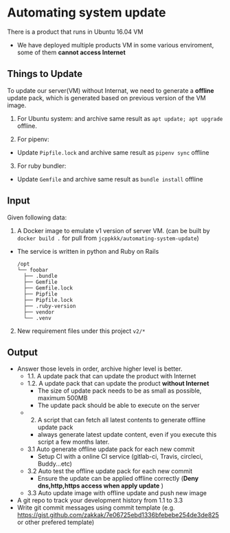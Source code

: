 Automating system update
===
There is a product that runs in Ubuntu 16.04 VM
- We have deployed multiple products VM in some various enviroment, some of them **cannot access Internet**
    
## Things to Update
To update our server(VM) without Internat, we need to generate a **offline** update pack, which is generated based on previous version of the VM image.

1. For Ubuntu system: and archive same result as `apt update; apt upgrade` offline.

2. For pipenv:
  - Update `Pipfile.lock` and archive same result as `pipenv sync` offline

3. For ruby bundler:
  - Update `Gemfile` and archive same result as `bundle install` offline

## Input
Given following data:
1. A Docker image to emulate v1 version of server VM.  (can be built by `docker build .` for pull from `jcppkkk/automating-system-update`)
- The service is written in python and Ruby on Rails
    ```
    /opt
    └── foobar
      ├── .bundle
      ├── Gemfile
      ├── Gemfile.lock
      ├── Pipfile
      ├── Pipfile.lock
      ├── .ruby-version
      ├── vendor
      └── .venv
    ```

2. New requirement files under this project `v2/*`

## Output
- Answer those levels in order, archive higher level is better.
  - 1.1. A update pack that can update the product with Internet
  - 1.2. A update pack that can update the product **without Internet**
    - The size of update pack needs to be as small as possible, maximum 500MB
    - The update pack should be able to execute on the server
  - 2. A script that can fetch all latest contents to generate offline update pack
    - always generate latest update content, even if you execute this script a few months later.
  - 3.1 Auto generate offline update pack for each new commit
    - Setup CI with a online CI service (gitlab-ci, Travis, circleci, Buddy...etc)
  - 3.2 Auto test the offline update pack for each new commit
    - Ensure the update can be applied offline correctly (**Deny dns,http,https access when apply update** )
  - 3.3 Auto update image with offline update and push new image
- A git repo to track your development history from 1.1 to 3.3
- Write git commit messages using commit template (e.g. https://gist.github.com/zakkak/7e06725ebd1336bfebebe254de3de825 or other prefered template)
